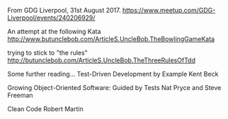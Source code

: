 From GDG Liverpool, 31st August 2017.
https://www.meetup.com/GDG-Liverpool/events/240206929/

An attempt at the following Kata
http://www.butunclebob.com/ArticleS.UncleBob.TheBowlingGameKata

trying to stick to "the rules"
http://butunclebob.com/ArticleS.UncleBob.TheThreeRulesOfTdd


Some further reading...
Test-Driven Development by Example
Kent Beck

Growing Object-Oriented Software: Guided by Tests
Nat Pryce and Steve Freeman

Clean Code
Robert Martin
